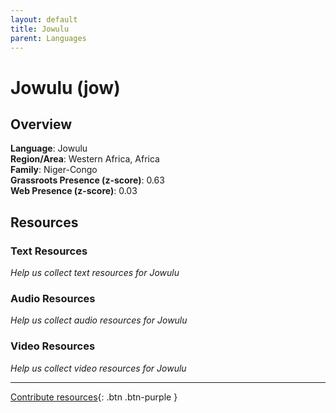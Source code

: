 ```yaml
---
layout: default
title: Jowulu
parent: Languages
---
```


# Jowulu (jow)

## Overview

**Language**: Jowulu  
**Region/Area**: Western Africa, Africa  
**Family**: Niger-Congo  
**Grassroots Presence (z-score)**: 0.63  
**Web Presence (z-score)**: 0.03  

## Resources

### Text Resources
*Help us collect text resources for Jowulu*

### Audio Resources
*Help us collect audio resources for Jowulu*

### Video Resources
*Help us collect video resources for Jowulu*

---

[Contribute resources](https://forms.office.com/e/1SfLJx3u1r){: .btn .btn-purple }
